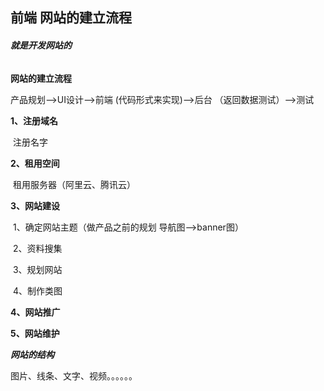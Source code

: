 ## 前端     网站的建立流程

###### **就是开发网站的**

**网站的建立流程**

产品规划——>UI设计——>前端  (代码形式来实现)——>后台  （返回数据测试）——>测试

**1、注册域名**

​	注册名字

**2、租用空间**

​	租用服务器（阿里云、腾讯云）

**3、网站建设**

​	1、确定网站主题（做产品之前的规划   导航图——>banner图）

​	2、资料搜集

​	3、规划网站

​	4、制作类图

**4、网站推广**

**5、网站维护**



***网站的结构***

图片、线条、文字、视频。。。。。。

